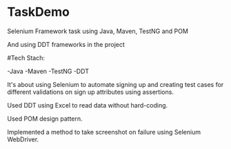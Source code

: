 # TaskDemo

Selenium Framework task using Java, Maven, TestNG and POM

And using DDT frameworks in the project

#Tech Stach:

-Java
-Maven
-TestNG
-DDT

It's about using Selenium to automate signing up and creating test cases for different validations on sign up attributes 
using assertions.

Used DDT using Excel to read data without hard-coding.

Used POM design pattern.

Implemented a method to take screenshot on failure using Selenium WebDriver.
